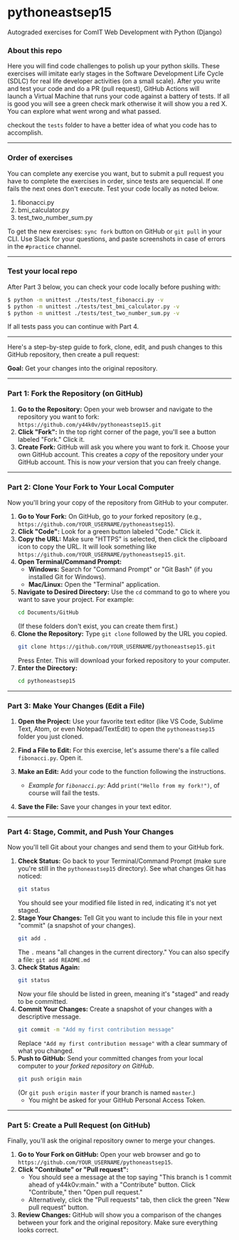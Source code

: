 # pythoneastsep15
Autograded exercises for ComIT Web Development with Python (Django)

### About this repo


Here you will find code challenges to polish up your python skills. These exercises will imitate early stages in the Software Development Life Cycle (SDLC) for real life developer activities (on a small scale). After you write and test your code and do a PR (pull request), GitHub Actions will launch a Virtual Machine that runs your code against a battery of tests. If all is good you will see a green check mark otherwise it will show you a red X. You can explore what went wrong and what passed. 

checkout the `tests` folder to have a better idea of what you code has to accomplish.


---
### Order of exercises

You can complete any exercise you want, but to submit a pull request you have to complete the exercises in order, since tests are sequencial. If one fails the next ones don't execute. Test your code locally as noted below. 
 
1. fibonacci.py
2. bmi_calculator.py
3. test_two_number_sum.py

To get the new exercises: `sync fork`  button on GitHub or `git pull` in your CLI. Use Slack for your questions, and paste screenshots in case of errors in the `#practice` channel.

---


### Test your local repo

After Part 3 below, you can check your code locally before pushing with:

```BASH
$ python -m unittest ./tests/test_fibonacci.py -v
$ python -m unittest ./tests/test_bmi_calculator.py -v
$ python -m unittest ./tests/test_two_number_sum.py -v 
```

If all tests pass you can continue with Part 4.

---

Here's a step-by-step guide to fork, clone, edit, and push changes to this GitHub repository, then create a pull request:

**Goal:** Get your changes into the original repository.

---

### **Part 1: Fork the Repository (on GitHub)**

1.  **Go to the Repository:** Open your web browser and navigate to the repository you want to fork: `https://github.com/y44k0v/pythoneastsep15.git`
2.  **Click "Fork":** In the top right corner of the page, you'll see a button labeled "Fork." Click it. 
3.  **Create Fork:** GitHub will ask you where you want to fork it. Choose your own GitHub account. This creates a *copy* of the repository under your GitHub account. This is now *your* version that you can freely change.

---

### **Part 2: Clone Your Fork to Your Local Computer**

Now you'll bring your copy of the repository from GitHub to your computer.

1.  **Go to Your Fork:** On GitHub, go to *your* forked repository (e.g., `https://github.com/YOUR_USERNAME/pythoneastsep15`).
2.  **Click "Code":** Look for a green button labeled "Code." Click it.
3.  **Copy the URL:** Make sure "HTTPS" is selected, then click the clipboard icon to copy the URL. It will look something like `https://github.com/YOUR_USERNAME/pythoneastsep15.git`.
4.  **Open Terminal/Command Prompt:**
    *   **Windows:** Search for "Command Prompt" or "Git Bash" (if you installed Git for Windows).
    *   **Mac/Linux:** Open the "Terminal" application.
5.  **Navigate to Desired Directory:** Use the `cd` command to go to where you want to save your project. For example:
    ```bash
    cd Documents/GitHub
    ```
    (If these folders don't exist, you can create them first.)
6.  **Clone the Repository:** Type `git clone` followed by the URL you copied.
    ```bash
    git clone https://github.com/YOUR_USERNAME/pythoneastsep15.git
    ```
    Press Enter. This will download your forked repository to your computer.
7.  **Enter the Directory:**
    ```bash
    cd pythoneastsep15
    ```

---

### **Part 3: Make Your Changes (Edit a File)**

1.  **Open the Project:** Use your favorite text editor (like VS Code, Sublime Text, Atom, or even Notepad/TextEdit) to open the `pythoneastsep15` folder you just cloned.
2.  **Find a File to Edit:** For this exercise, let's assume there's a file called `fibonacci.py`. Open it.
3.  **Make an Edit:** Add your code to the function following the instructions.
    
    *   *Example for `fibonacci.py`:* Add `print("Hello from my fork!")`, of course will fail the tests.
4.  **Save the File:** Save your changes in your text editor.

---

### **Part 4: Stage, Commit, and Push Your Changes**

Now you'll tell Git about your changes and send them to your GitHub fork.

1.  **Check Status:** Go back to your Terminal/Command Prompt (make sure you're still in the `pythoneastsep15` directory). See what changes Git has noticed:
    ```bash
    git status
    ```
    You should see your modified file listed in red, indicating it's not yet staged.
2.  **Stage Your Changes:** Tell Git you want to include this file in your next "commit" (a snapshot of your changes).
    ```bash
    git add .
    ```
    The `.` means "all changes in the current directory." You can also specify a file: `git add README.md`
3.  **Check Status Again:**
    ```bash
    git status
    ```
    Now your file should be listed in green, meaning it's "staged" and ready to be committed.
4.  **Commit Your Changes:** Create a snapshot of your changes with a descriptive message.
    ```bash
    git commit -m "Add my first contribution message"
    ```
    Replace `"Add my first contribution message"` with a clear summary of what you changed.
5.  **Push to GitHub:** Send your committed changes from your local computer to *your forked repository on GitHub*.
    ```bash
    git push origin main
    ```
    (Or `git push origin master` if your branch is named `master`.)
    *   You might be asked for your GitHub Personal Access Token.

---

### **Part 5: Create a Pull Request (on GitHub)**

Finally, you'll ask the original repository owner to merge your changes.

1.  **Go to Your Fork on GitHub:** Open your web browser and go to `https://github.com/YOUR_USERNAME/pythoneastsep15`.
2.  **Click "Contribute" or "Pull request":**
    *   You should see a message at the top saying "This branch is 1 commit ahead of y44k0v:main." with a "Contribute" button. Click "Contribute," then "Open pull request."
    *   Alternatively, click the "Pull requests" tab, then click the green "New pull request" button.
3.  **Review Changes:** GitHub will show you a comparison of the changes between your fork and the original repository. Make sure everything looks correct.
    
